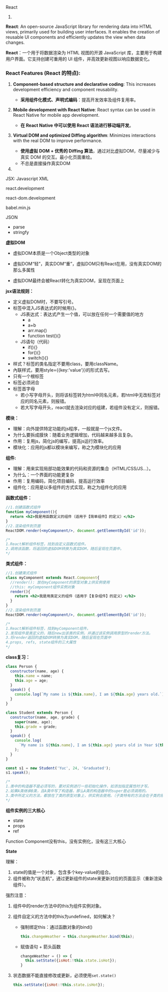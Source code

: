React

1.

**React**: An open-source JavaScript library for rendering data into HTML views, primarily used for building user interfaces. It enables the creation of reusable UI components and efficiently updates the view when data changes.

**React**：一个用于将数据渲染为 HTML 视图的开源 JavaScript 库，主要用于构建用户界面。它支持创建可重用的 UI 组件，并高效更新视图以响应数据变化。



### React Features (React 的特点):

1. **Component-based structure and declarative coding**: This increases development efficiency and component reusability.
   - **采用组件化模式、声明式编码**：提高开发效率及组件复用率。
2. **Mobile development with React Native**: React syntax can be used in React Native for mobile app development.
   - **在 React Native 中可以使用 React 语法进行移动端开发**。
3. **Virtual DOM and optimized Diffing algorithm**: Minimizes interactions with the real DOM to improve performance.
   - **使用虚拟 DOM + 优秀的 Diffing 算法**，通过对比虚拟DOM，尽量减少与真实 DOM 的交互。最小化页面重绘。
   - 不总是直接操作真实DOM



2.

JSX: Javascript XML

react.development

react-dom.development

babel.min.js

JSON

- parse
- stringfy



**虚拟DOM**

- 虚拟DOM本质是一个Object类型的对象

- 虚拟DOM“轻”，真实DOM“重”，虚拟DOM只有React在用，没有真实DOM的那么多属性
- 虚拟DOM最终会被React转化为真实DOM，呈现在页面上



**jsx语法规则：**

- 定义虚拟DOM时，不要写引号。
- 标签中混入JS表达式的时候用{}。
  - JS表达式：表达式产生一个值，可以放在任何一个需要值的地方
    - a
    - a+b
    - arr.map()
    - function test(){}
  - JS语句（代码）
    - if(){}
    - for(){}
    - switch(){}
- 样式？标签的类名指定不要用class，要用className。
- 內联样式，要用style={{key:'value'}}的形式去写。
- 只有一个根标签
- 标签必须闭合
- 标签首字母
  - 若小写字母开头，则将该标签转为html中同名元素，若html中无改标签对应的同名元素，则报错。
  - 若大写字母开头，react就去渲染对应的组建，若组件没有定义，则报错。



**模块：**

- 理解：向外提供特定功能的js程序，一般就是一个js文件。
- 为什么要拆成膜快：随着业务逻辑增加，代码越来越多且复杂。
- 作用：复用js，简化js的编写，提高js运行效率。
- 模块化：应用的js都以模块来编写，称之为模块化的应用

**组件:**

- 理解：用来实现局部功能效果的代码和资源的集合（HTML/CSS/JS...）。
- 为什么：一个界面的功能更复杂
- 作用：复用编码，简化项目编码，提高运行效率
- 组件化：应用是以多组件的方式实现，称之为组件化的应用



**函数式组件：**

```jsx
//1.创建函数式组件
function myComponent(){
  return <h2>我是用函数定义的组件（适用于【简单组件】的定义）</h2>
}
//2.渲染组件到页面
ReactDOM.render(<myComponent/>, document.getElementById('id'));

/*
1.React解析组件标签，找到自定义函数式组件。
2.调用该函数，将返回的虚拟DOM转换为真实DOM，随后呈现在页面中。
*/
```



**类式组件：**

```jsx
//1.创建类式组件
class myComponent extends React.Component{
  //render(): 放在myComponent的原型对象上供实例使用
  //this: myComponent组件实例对象
  render(){
    return <h2>我是用类定义的组件（适用于【复杂组件】的定义）</h2>
  }
}
//2.渲染组件到页面
ReactDOM.render(<myComponent/>, document.getElementById('id'));

/*
1.React解析组件标签，找到myComponent组件。
2.发现组件是类定义的，随后new出该类的实例，并通过该实例调用原型的render方法。
3.将render返回的虚拟DOM转换为真实DOM，随后呈现在页面中
4.props, refs, state组件的三大属性
*/
```



**class复习：**

```javascript
class Person {
  constructor(name, age) {
    this.name = name;
    this.age = age;
  }
  speak() {
    console.log(`My name is ${this.name}, I am ${this.age} years old.`);
  }
}

class Student extends Person {
  constructor(name, age, grade) {
    super(name, age);
    this.grade = grade;
  }
  speak() {
    console.log(
      `My name is ${this.name}, I am ${this.age} years old in Year ${this.grade}.`
    );
  }
}

const s1 = new Student('Yuc', 24, 'Graduated');
s1.speak();

/*
1.类中的构造器不是必须写的，要对实例进行一些初始化操作，如添加指定属性时才写。
2.如果A类继承B类，且A类中写了构造器，那么A类的构造器中的super是必须调用的。
3.类中所定义的方法，都放在了类的原型对象上，供实例去使用。（子类特有的方法会在子类的原型对象上）
*/
```



**组件实例的三大核心**

- state
- props
- ref

Function Component没有this，没有实例化，没有这三大核心



**State**

理解：

1. state的值是一个对象，包含多个key-value的组合。
2. 组件被称为“状态机”，通过更新组件的state来更新对应的页面显示（重新渲染组件）。

强烈注意：

1. 组件中的render方法中的this为组件实例对象。

2. 组件自定义的方法中的this为undefined，如何解决？

   - 强制绑定this：通过函数对象的bind()

     ```jsx
     this.changeWeather = this.changeWeather.bind(this);
     ```

   - 赋值语句 + 箭头函数

     ```jsx
     changeWeather = () => {
       this.setState({isHot:!this.state.isHot});
     }
     ```

3. 状态数据不能直接修改或更新，必须使用`set.state()`

   ```jsx
   this.setState({isHot:!this.state.isHot});
   ```

   







